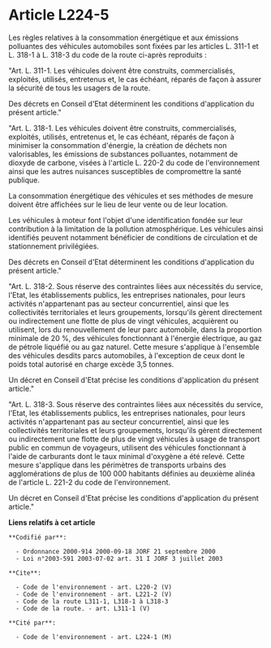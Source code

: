 # Article L224-5

Les règles relatives à la consommation énergétique et aux émissions polluantes des véhicules automobiles sont fixées par les
articles L. 311-1 et L. 318-1 à L. 318-3 du code de la route ci-après reproduits :

"Art. L. 311-1. Les véhicules doivent être construits, commercialisés, exploités, utilisés, entretenus et, le cas échéant,
réparés de façon à assurer la sécurité de tous les usagers de la route.

Des décrets en Conseil d'Etat déterminent les conditions d'application du présent article."

"Art. L. 318-1. Les véhicules doivent être construits, commercialisés, exploités, utilisés, entretenus et, le cas échéant,
réparés de façon à minimiser la consommation d'énergie, la création de déchets non valorisables, les émissions de substances
polluantes, notamment de dioxyde de carbone, visées à l'article L. 220-2 du code de l'environnement ainsi que les autres
nuisances susceptibles de compromettre la santé publique.

La consommation énergétique des véhicules et ses méthodes de mesure doivent être affichées sur le lieu de leur vente ou de
leur location.

Les véhicules à moteur font l'objet d'une identification fondée sur leur contribution à la limitation de la pollution
atmosphérique. Les véhicules ainsi identifiés peuvent notamment bénéficier de conditions de circulation et de stationnement
privilégiées.

Des décrets en Conseil d'Etat déterminent les conditions d'application du présent article."

"Art. L. 318-2. Sous réserve des contraintes liées aux nécessités du service, l'Etat, les établissements publics, les
entreprises nationales, pour leurs activités n'appartenant pas au secteur concurrentiel, ainsi que les collectivités
territoriales et leurs groupements, lorsqu'ils gèrent directement ou indirectement une flotte de plus de vingt véhicules,
acquièrent ou utilisent, lors du renouvellement de leur parc automobile, dans la proportion minimale de 20 %, des véhicules
fonctionnant à l'énergie électrique, au gaz de pétrole liquéfié ou au gaz naturel. Cette mesure s'applique à l'ensemble des
véhicules desdits parcs automobiles, à l'exception de ceux dont le poids total autorisé en charge excède 3,5 tonnes.

Un décret en Conseil d'Etat précise les conditions d'application du présent article."

"Art. L. 318-3. Sous réserve des contraintes liées aux nécessités du service, l'Etat, les établissements publics, les
entreprises nationales, pour leurs activités n'appartenant pas au secteur concurrentiel, ainsi que les collectivités
territoriales et leurs groupements, lorsqu'ils gèrent directement ou indirectement une flotte de plus de vingt véhicules à
usage de transport public en commun de voyageurs, utilisent des véhicules fonctionnant à l'aide de carburants dont le taux
minimal d'oxygène a été relevé. Cette mesure s'applique dans les périmètres de transports urbains des agglomérations de plus
de 100 000 habitants définies au deuxième alinéa de l'article L. 221-2 du code de l'environnement.

Un décret en Conseil d'Etat précise les conditions d'application du présent article."

**Liens relatifs à cet article**

	**Codifié par**:

	  - Ordonnance 2000-914 2000-09-18 JORF 21 septembre 2000
	  - Loi n°2003-591 2003-07-02 art. 31 I JORF 3 juillet 2003

	**Cite**:

	  - Code de l'environnement - art. L220-2 (V)
	  - Code de l'environnement - art. L221-2 (V)
	  - Code de la route L311-1, L318-1 à L318-3
	  - Code de la route. - art. L311-1 (V)

	**Cité par**:

	  - Code de l'environnement - art. L224-1 (M)
